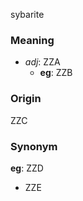 sybarite
### Meaning
+ _adj_: ZZA
    + __eg__: ZZB

### Origin

ZZC

### Synonym

__eg__: ZZD

+ ZZE



